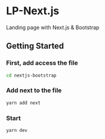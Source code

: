 # LP-Next.js
Landing page with Next.js &amp; Bootstrap


## Getting Started

### First, add access the file

```bash
cd nextjs-bootstrap
```


### Add next to the file

```bash
yarn add next
```


### Start

```bash
yarn dev
```